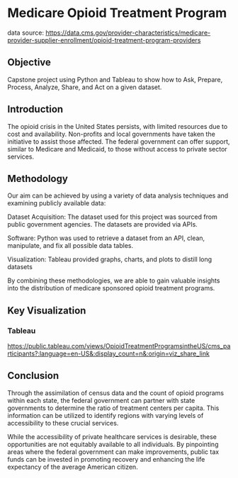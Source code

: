 # Medicare Opioid Treatment Program
data source: https://data.cms.gov/provider-characteristics/medicare-provider-supplier-enrollment/opioid-treatment-program-providers

## Objective
Capstone project using Python and Tableau to show how to Ask, Prepare, Process, Analyze, Share, and Act on a given dataset.

## Introduction
The opioid crisis in the United States persists, with limited resources due to cost and availability. Non-profits and local governments have taken the initiative to assist those affected. The federal government can offer support, similar to Medicare and Medicaid, to those without access to private sector services.

## Methodology
Our aim can be achieved by using a variety of data analysis techniques and examining publicly available data:

Dataset Acquisition: The dataset used for this project was sourced from public government agencies. The datasets are provided via APIs.

Software: Python was used to retrieve a dataset from an API, clean, manipulate, and fix all possible data tables.

Visualization: Tableau provided graphs, charts, and plots to distill long datasets

By combining these methodologies, we are able to gain valuable insights into the distribution of medicare sponsored opioid treatment programs.

## Key Visualization

### Tableau

https://public.tableau.com/views/OpioidTreatmentProgramsintheUS/cms_participants?:language=en-US&:display_count=n&:origin=viz_share_link

## Conclusion

Through the assimilation of census data and the count of opioid programs within each state, the federal government can partner with state governments to determine the ratio of treatment centers per capita. This information can be utilized to identify regions with varying levels of accessibility to these crucial services.

While the accessibility of private healthcare services is desirable, these opportunities are not equitably available to all individuals. By pinpointing areas where the federal government can make improvements, public tax funds can be invested in promoting recovery and enhancing the life expectancy of the average American citizen.
